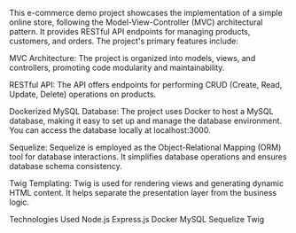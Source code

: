 This e-commerce demo project showcases the implementation of a simple online store, following the Model-View-Controller (MVC) architectural pattern. It provides RESTful API endpoints for managing products, customers, and orders. The project's primary features include:

MVC Architecture: The project is organized into models, views, and controllers, promoting code modularity and maintainability.

RESTful API: The API offers endpoints for performing CRUD (Create, Read, Update, Delete) operations on products.

Dockerized MySQL Database: The project uses Docker to host a MySQL database, making it easy to set up and manage the database environment. You can access the database locally at localhost:3000.

Sequelize: Sequelize is employed as the Object-Relational Mapping (ORM) tool for database interactions. It simplifies database operations and ensures database schema consistency.

Twig Templating: Twig is used for rendering views and generating dynamic HTML content. It helps separate the presentation layer from the business logic.

Technologies Used
Node.js
Express.js
Docker
MySQL
Sequelize
Twig
 
